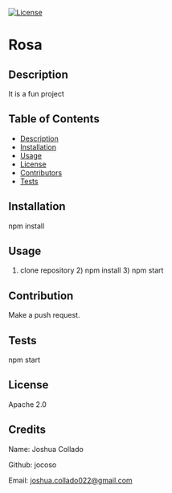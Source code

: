[![License](https://img.shields.io/badge/License-Apache_2.0-blue.svg)](https://opensource.org/licenses/Apache-2.0)

# Rosa
## Description
It is a fun project


## Table of Contents
- [Description](#description)
- [Installation](#installation)
- [Usage](#usage)
- [License](#license)
- [Contributors](#contributors)
- [Tests](#tests)

## Installation
npm install
## Usage
1) clone repository 2) npm install 3) npm start
## Contribution
Make a push request.
## Tests
npm start
## License
 Apache 2.0
## Credits

Name: Joshua Collado


Github: jocoso


Email: joshua.collado022@gmail.com

